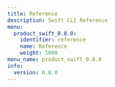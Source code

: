 ```yaml
---
title: Reference
description: Swift CLI Reference
menu:
  product_swift_0.8.0:
    identifier: reference
    name: Reference
    weight: 1000
menu_name: product_swift_0.8.0
info:
  version: 0.8.0
---
```


